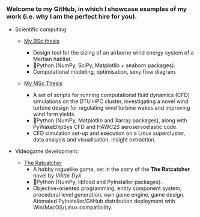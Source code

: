 ### Welcome to my GitHub, in which I showcase examples of my work (i.e. why I am the perfect hire for you).

- Scientific computing:
  - [My BSc thesis](https://github.com/dsmordasov/ares_awesizer)
    - Design tool for the sizing of an airborne wind energy system of a Martian habitat.
    - :snake:Python (NumPy, SciPy, Matplotlib + seaborn packages).
    - Computational modeling, optimisation, sexy flow diagram.

  - [My MSc Thesis](https://github.com/dsmordasov/wake_diffusion_rotor)
    - A set of scripts for running computational fluid dynamics (CFD) simulations on the DTU HPC cluster, investigating a novel wind turbine design for regulating wind turbine wakes and improving wind farm yields.
    - :snake:Python (NumPy, Matplotlib and Xarray packages), along with PyWakeEllipSys CFD and HAWC2S aeroservoelastic code.
    - CFD simulation set-up and execution on a Linux supercluster, data analysis and visualisation, insight extraction. 

 
- Videogame development:
  - [The Ratcatcher](https://github.com/dsmordasov/dmitrijs_roguelike)
    - A hobby roguelike game, set in the story of the **The Ratcatcher** novel by _Viktor Dyk_.
    - :snake:Python (NumPy, libtcod and PyInstaller packages).
    - Objective-oriented programming, entity component system, procedural level generation, own game engine, game design. Atomated PyInstaller/GitHub distribution deployment with Win/MacOS/Linux compatibility.

<!--
**dsmordasov/dsmordasov** is a ✨ _special_ ✨ repository because its `README.md` (this file) appears on your GitHub profile.

Here are some ideas to get you started:

- 🔭 I’m currently working on ...
- 🌱 I’m currently learning ...
- 👯 I’m looking to collaborate on ...
- 🤔 I’m looking for help with ...
- 💬 Ask me about ...
- 📫 How to reach me: ...
- 😄 Pronouns: ...
- ⚡ Fun fact: ...
-->
